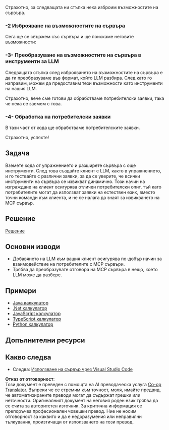 <!--
CO_OP_TRANSLATOR_METADATA:
{
  "original_hash": "f74887f51a69d3f255cb83d0b517c623",
  "translation_date": "2025-07-04T18:57:18+00:00",
  "source_file": "03-GettingStarted/03-llm-client/README.md",
  "language_code": "bg"
}
-->
Страхотно, за следващата ни стъпка нека изброим възможностите на сървъра.

### -2 Изброяване на възможностите на сървъра

Сега ще се свържем със сървъра и ще поискаме неговите възможности: 

### -3- Преобразуване на възможностите на сървъра в инструменти за LLM

Следващата стъпка след изброяването на възможностите на сървъра е да ги преобразуваме във формат, който LLM разбира. След като го направим, можем да предоставим тези възможности като инструменти на нашия LLM.

Страхотно, вече сме готови да обработваме потребителски заявки, така че нека се заемем с това.

### -4- Обработка на потребителски заявки

В тази част от кода ще обработваме потребителските заявки.

Страхотно, успяхте!

## Задача

Вземете кода от упражнението и разширете сървъра с още инструменти. След това създайте клиент с LLM, както в упражнението, и го тествайте с различни заявки, за да се уверите, че всички инструменти на сървъра се извикват динамично. Този начин на изграждане на клиент осигурява отличен потребителски опит, тъй като потребителите могат да използват заявки на естествен език, вместо точни команди към клиента, и не се налага да знаят за извикването на MCP сървър.

## Решение

[Решение](/03-GettingStarted/03-llm-client/solution/README.md)

## Основни изводи

- Добавянето на LLM към вашия клиент осигурява по-добър начин за взаимодействие на потребителите с MCP сървъри.
- Трябва да преобразувате отговора на MCP сървъра в нещо, което LLM може да разбере.

## Примери

- [Java калкулатор](../samples/java/calculator/README.md)
- [.Net калкулатор](../../../../03-GettingStarted/samples/csharp)
- [JavaScript калкулатор](../samples/javascript/README.md)
- [TypeScript калкулатор](../samples/typescript/README.md)
- [Python калкулатор](../../../../03-GettingStarted/samples/python)

## Допълнителни ресурси

## Какво следва

- Следва: [Използване на сървър чрез Visual Studio Code](../04-vscode/README.md)

**Отказ от отговорност**:  
Този документ е преведен с помощта на AI преводаческа услуга [Co-op Translator](https://github.com/Azure/co-op-translator). Въпреки че се стремим към точност, моля, имайте предвид, че автоматизираните преводи могат да съдържат грешки или неточности. Оригиналният документ на неговия роден език трябва да се счита за авторитетен източник. За критична информация се препоръчва професионален човешки превод. Ние не носим отговорност за каквито и да е недоразумения или неправилни тълкувания, произтичащи от използването на този превод.